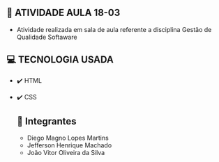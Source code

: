 ## 📝 ATIVIDADE AULA 18-03

* Atividade realizada em sala de aula referente a disciplina Gestão de Qualidade Softaware

## 💻 TECNOLOGIA USADA

* ✔️ HTML
* ✔️ CSS

  ## 📌 Integrantes

  * Diego Magno Lopes Martins
  * Jefferson Henrique Machado
  * João Vitor Oliveira da Silva

